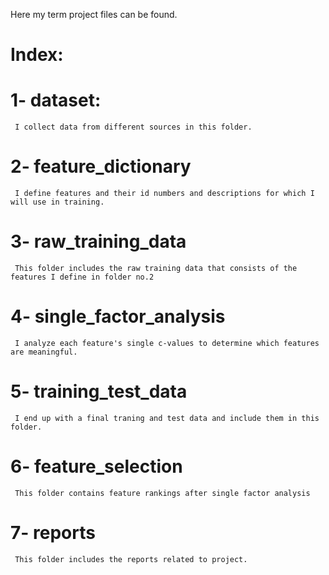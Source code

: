 Here my term project files can be found.

# Index:

# 1- dataset:
     I collect data from different sources in this folder.
# 2- feature_dictionary
     I define features and their id numbers and descriptions for which I will use in training.
# 3- raw_training_data
     This folder includes the raw training data that consists of the features I define in folder no.2
# 4- single_factor_analysis
     I analyze each feature's single c-values to determine which features are meaningful.
# 5- training_test_data
     I end up with a final traning and test data and include them in this folder.
# 6- feature_selection
     This folder contains feature rankings after single factor analysis
# 7- reports
     This folder includes the reports related to project.
            
